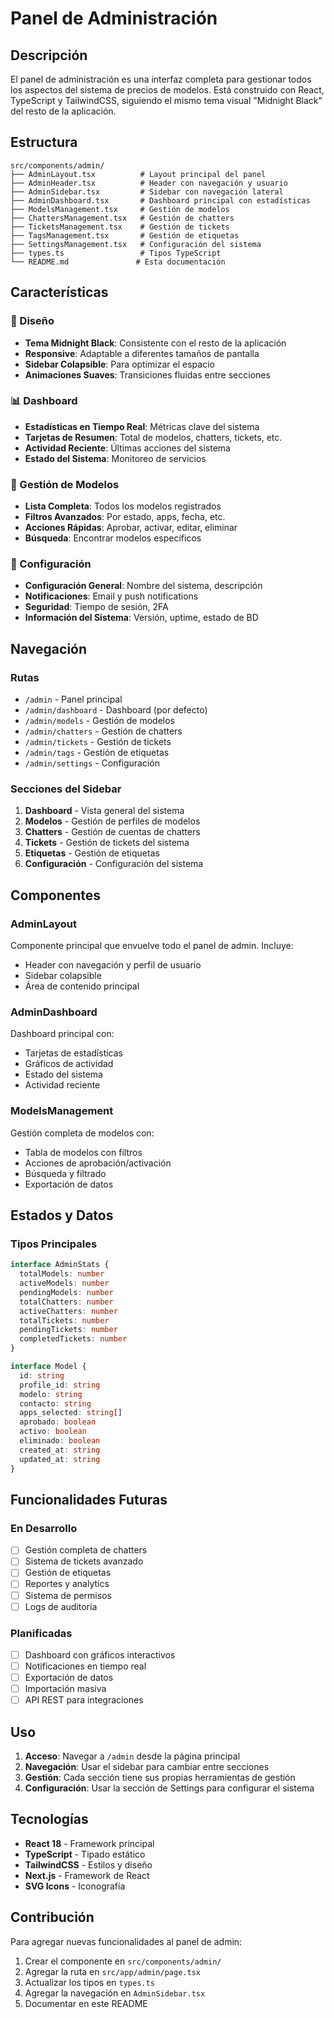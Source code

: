 # Panel de Administración

## Descripción

El panel de administración es una interfaz completa para gestionar todos los aspectos del sistema de precios de modelos. Está construido con React, TypeScript y TailwindCSS, siguiendo el mismo tema visual "Midnight Black" del resto de la aplicación.

## Estructura

```
src/components/admin/
├── AdminLayout.tsx          # Layout principal del panel
├── AdminHeader.tsx          # Header con navegación y usuario
├── AdminSidebar.tsx         # Sidebar con navegación lateral
├── AdminDashboard.tsx       # Dashboard principal con estadísticas
├── ModelsManagement.tsx     # Gestión de modelos
├── ChattersManagement.tsx   # Gestión de chatters
├── TicketsManagement.tsx    # Gestión de tickets
├── TagsManagement.tsx       # Gestión de etiquetas
├── SettingsManagement.tsx   # Configuración del sistema
├── types.ts                 # Tipos TypeScript
└── README.md               # Esta documentación
```

## Características

### 🎨 Diseño
- **Tema Midnight Black**: Consistente con el resto de la aplicación
- **Responsive**: Adaptable a diferentes tamaños de pantalla
- **Sidebar Colapsible**: Para optimizar el espacio
- **Animaciones Suaves**: Transiciones fluidas entre secciones

### 📊 Dashboard
- **Estadísticas en Tiempo Real**: Métricas clave del sistema
- **Tarjetas de Resumen**: Total de modelos, chatters, tickets, etc.
- **Actividad Reciente**: Últimas acciones del sistema
- **Estado del Sistema**: Monitoreo de servicios

### 👥 Gestión de Modelos
- **Lista Completa**: Todos los modelos registrados
- **Filtros Avanzados**: Por estado, apps, fecha, etc.
- **Acciones Rápidas**: Aprobar, activar, editar, eliminar
- **Búsqueda**: Encontrar modelos específicos

### 🔧 Configuración
- **Configuración General**: Nombre del sistema, descripción
- **Notificaciones**: Email y push notifications
- **Seguridad**: Tiempo de sesión, 2FA
- **Información del Sistema**: Versión, uptime, estado de BD

## Navegación

### Rutas
- `/admin` - Panel principal
- `/admin/dashboard` - Dashboard (por defecto)
- `/admin/models` - Gestión de modelos
- `/admin/chatters` - Gestión de chatters
- `/admin/tickets` - Gestión de tickets
- `/admin/tags` - Gestión de etiquetas
- `/admin/settings` - Configuración

### Secciones del Sidebar
1. **Dashboard** - Vista general del sistema
2. **Modelos** - Gestión de perfiles de modelos
3. **Chatters** - Gestión de cuentas de chatters
4. **Tickets** - Gestión de tickets del sistema
5. **Etiquetas** - Gestión de etiquetas
6. **Configuración** - Configuración del sistema

## Componentes

### AdminLayout
Componente principal que envuelve todo el panel de admin. Incluye:
- Header con navegación y perfil de usuario
- Sidebar colapsible
- Área de contenido principal

### AdminDashboard
Dashboard principal con:
- Tarjetas de estadísticas
- Gráficos de actividad
- Estado del sistema
- Actividad reciente

### ModelsManagement
Gestión completa de modelos con:
- Tabla de modelos con filtros
- Acciones de aprobación/activación
- Búsqueda y filtrado
- Exportación de datos

## Estados y Datos

### Tipos Principales
```typescript
interface AdminStats {
  totalModels: number
  activeModels: number
  pendingModels: number
  totalChatters: number
  activeChatters: number
  totalTickets: number
  pendingTickets: number
  completedTickets: number
}

interface Model {
  id: string
  profile_id: string
  modelo: string
  contacto: string
  apps_selected: string[]
  aprobado: boolean
  activo: boolean
  eliminado: boolean
  created_at: string
  updated_at: string
}
```

## Funcionalidades Futuras

### En Desarrollo
- [ ] Gestión completa de chatters
- [ ] Sistema de tickets avanzado
- [ ] Gestión de etiquetas
- [ ] Reportes y analytics
- [ ] Sistema de permisos
- [ ] Logs de auditoría

### Planificadas
- [ ] Dashboard con gráficos interactivos
- [ ] Notificaciones en tiempo real
- [ ] Exportación de datos
- [ ] Importación masiva
- [ ] API REST para integraciones

## Uso

1. **Acceso**: Navegar a `/admin` desde la página principal
2. **Navegación**: Usar el sidebar para cambiar entre secciones
3. **Gestión**: Cada sección tiene sus propias herramientas de gestión
4. **Configuración**: Usar la sección de Settings para configurar el sistema

## Tecnologías

- **React 18** - Framework principal
- **TypeScript** - Tipado estático
- **TailwindCSS** - Estilos y diseño
- **Next.js** - Framework de React
- **SVG Icons** - Iconografía

## Contribución

Para agregar nuevas funcionalidades al panel de admin:

1. Crear el componente en `src/components/admin/`
2. Agregar la ruta en `src/app/admin/page.tsx`
3. Actualizar los tipos en `types.ts`
4. Agregar la navegación en `AdminSidebar.tsx`
5. Documentar en este README
